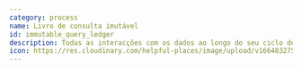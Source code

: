 ```yaml
---
category: process
name: Livro de consulta imutável
id: immutable_query_ledger
description: Todas as interacções com os dados ao longo do seu ciclo de vida, incluindo o acesso e quaisquer transformações aplicadas, são registadas num livro de consulta imutável, criando uma cadeia de responsabilidade auditável mediada por uma base de dados distribuída.
icon: https://res.cloudinary.com/helpful-places/image/upload/v1664832754/dtpr-icons/process/encrypted_oedzbb.svg
---
```


